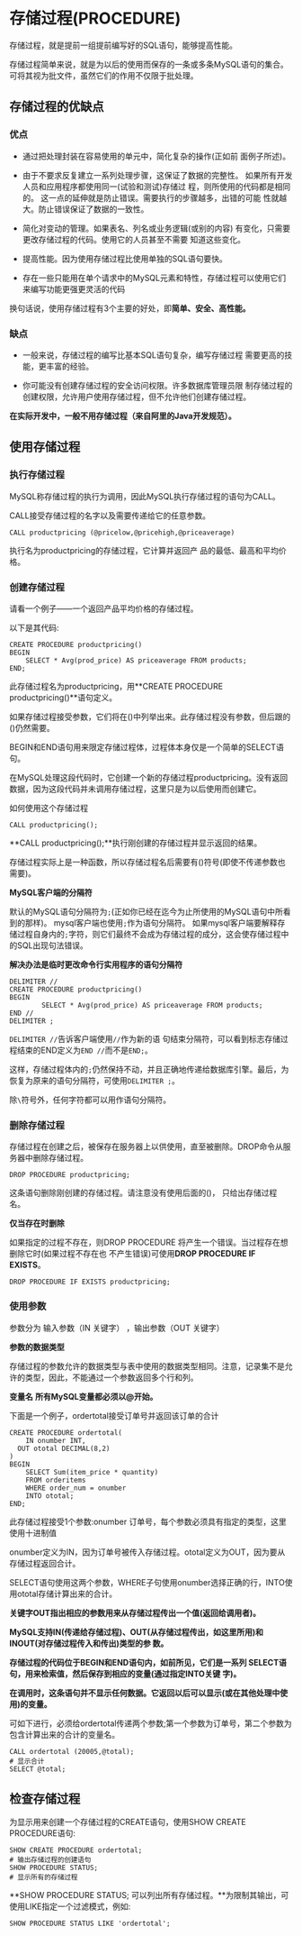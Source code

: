 # 存储过程(PROCEDURE)

存储过程，就是提前一组提前编写好的SQL语句，能够提高性能。

存储过程简单来说，就是为以后的使用而保存的一条或多条MySQL语句的集合。可将其视为批文件，虽然它们的作用不仅限于批处理。



## 存储过程的优缺点

### 优点

- 通过把处理封装在容易使用的单元中，简化复杂的操作(正如前 面例子所述)。
- 由于不要求反复建立一系列处理步骤，这保证了数据的完整性。 如果所有开发人员和应用程序都使用同一(试验和测试)存储过 程，则所使用的代码都是相同的。 这一点的延伸就是防止错误。需要执行的步骤越多，出错的可能 性就越大。防止错误保证了数据的一致性。
- 简化对变动的管理。如果表名、列名或业务逻辑(或别的内容) 有变化，只需要更改存储过程的代码。使用它的人员甚至不需要 知道这些变化。
- 提高性能。因为使用存储过程比使用单独的SQL语句要快。

- 存在一些只能用在单个请求中的MySQL元素和特性，存储过程可以使用它们来编写功能更强更灵活的代码

换句话说，使用存储过程有3个主要的好处，即**简单、安全、高性能。**

### 缺点

* 一般来说，存储过程的编写比基本SQL语句复杂，编写存储过程 需要更高的技能，更丰富的经验。

* 你可能没有创建存储过程的安全访问权限。许多数据库管理员限 制存储过程的创建权限，允许用户使用存储过程，但不允许他们创建存储过程。

**在实际开发中，一般不用存储过程（来自阿里的Java开发规范）。**



## 使用存储过程

### 执行存储过程

MySQL称存储过程的执行为调用，因此MySQL执行存储过程的语句为CALL。

CALL接受存储过程的名字以及需要传递给它的任意参数。

```mysql
CALL productpricing (@pricelow,@pricehigh,@priceaverage)
```

执行名为productpricing的存储过程，它计算并返回产 品的最低、最高和平均价格。



### 创建存储过程

请看一个例子——一个返回产品平均价格的存储过程。

以下是其代码:

```mysql
CREATE PROCEDURE productpricing()
BEGIN
	SELECT * Avg(prod_price) AS priceaverage FROM products;
END;
```

此存储过程名为productpricing，用**CREATE PROCEDURE productpricing()**语句定义。

如果存储过程接受参数，它们将在()中列举出来。此存储过程没有参数，但后跟的()仍然需要。

BEGIN和END语句用来限定存储过程体，过程体本身仅是一个简单的SELECT语句。

在MySQL处理这段代码时，它创建一个新的存储过程productpricing。没有返回数据，因为这段代码并未调用存储过程，这里只是为以后使用而创建它。

如何使用这个存储过程

```mysql
CALL productpricing();
```

**CALL productpricing();**执行刚创建的存储过程并显示返回的结果。

存储过程实际上是一种函数，所以存储过程名后需要有()符号(即使不传递参数也需要)。

**MySQL客户端的分隔符**

默认的MySQL语句分隔符为`;`(正如你已经在迄今为止所使用的MySQL语句中所看到的那样)。
mysql客户端也使用`;`作为语句分隔符。
如果mysql客户端要解释存储过程自身内的`;`字符，则它们最终不会成为存储过程的成分，这会使存储过程中的SQL出现句法错误。

**解决办法是临时更改命令行实用程序的语句分隔符**

```mysql
DELIMITER //
CREATE PROCEDURE productpricing()
BEGIN
		SELECT * Avg(prod_price) AS priceaverage FROM products;
END //
DELIMITER ;
```

``DELIMITER //``告诉客户端使用`//`作为新的语 句结束分隔符，可以看到标志存储过程结束的END定义为``END //``而不是``END;``。

这样，存储过程体内的``;``仍然保持不动，并且正确地传递给数据库引擎。最后，为恢复为原来的语句分隔符，可使用`DELIMITER ;`。

除`\`符号外，任何字符都可以用作语句分隔符。	

### 删除存储过程

存储过程在创建之后，被保存在服务器上以供使用，直至被删除。DROP命令从服务器中删除存储过程。

```mysql
DROP PROCEDURE productpricing;
```

这条语句删除刚创建的存储过程。请注意没有使用后面的()， 只给出存储过程名。

**仅当存在时删除**

如果指定的过程不存在，则DROP PROCEDURE 将产生一个错误。当过程存在想删除它时(如果过程不存在也 不产生错误)可使用**DROP PROCEDURE IF EXISTS**。
```mysql
DROP PROCEDURE IF EXISTS productpricing;
```

### 使用参数

参数分为 输入参数（IN 关键字） ，输出参数（OUT 关键字）

**参数的数据类型**

存储过程的参数允许的数据类型与表中使用的数据类型相同。注意，记录集不是允许的类型，因此，不能通过一个参数返回多个行和列。

**变量名** **所有MySQL变量都必须以@开始。**

下面是一个例子，ordertotal接受订单号并返回该订单的合计

```mysql
CREATE PROCEDURE ordertotal(
	IN onumber INT,
  OUT ototal DECIMAL(8,2)
)
BEGIN
	SELECT Sum(item_price * quantity)
	FROM orderitems
	WHERE order_num = onumber
	INTO ototal;
END;
```

此存储过程接受1个参数:onumber 订单号，每个参数必须具有指定的类型，这里使用十进制值

onumber定义为IN，因为订单号被传入存储过程。ototal定义为OUT，因为要从存储过程返回合计。

SELECT语句使用这两个参数，WHERE子句使用onumber选择正确的行，INTO使用ototal存储计算出来的合计。

**关键字OUT指出相应的参数用来从存储过程传出一个值(返回给调用者)。**

**MySQL支持IN(传递给存储过程)、OUT(从存储过程传出，如这里所用)和INOUT(对存储过程传入和传出)类型的参 数。**

**存储过程的代码位于BEGIN和END语句内，如前所见，它们是一系列 SELECT语句，用来检索值，然后保存到相应的变量(通过指定INTO关键 字)。**

**在调用时，这条语句并不显示任何数据。它返回以后可以显示(或在其他处理中使用)的变量。** 

可如下进行，必须给ordertotal传递两个参数;第一个参数为订单号，第二个参数为包含计算出来的合计的变量名。

```mysql
CALL ordertotal (20005,@total);
# 显示合计
SELECT @total;
```

## 检查存储过程

为显示用来创建一个存储过程的CREATE语句，使用SHOW CREATE PROCEDURE语句:

```mysql
SHOW CREATE PROCEDURE ordertotal;
# 输出存储过程的创建语句
SHOW PROCEDURE STATUS;
# 显示所有的存储过程
```

**SHOW PROCEDURE STATUS;  可以列出所有存储过程。**为限制其输出，可使用LIKE指定一个过滤模式，例如:

```mysql
SHOW PROCEDURE STATUS LIKE 'ordertotal';
```



